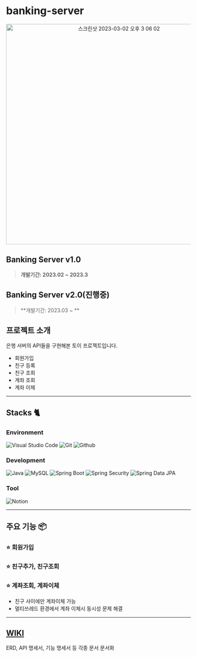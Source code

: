 # banking-server


<div align="center">
<img width="600" alt="스크린샷 2023-03-02 오후 3 06 02" src="https://user-images.githubusercontent.com/62919440/222344883-beba68c3-6e6d-42c7-92bd-762db0aaa323.png">

</div>

## Banking Server v1.0
> **개발기간: 2023.02 ~ 2023.3**

## Banking Server v2.0(진행중)
> **개발기간: 2023.03 ~ **

## 프로젝트 소개

은행 서버의 API들을 구현해본 토이 프로젝트입니다.
- 회원가입
- 친구 등록
- 친구 조회
- 계좌 조회
- 계좌 이체

---

## Stacks 🐈

### Environment
![Visual Studio Code](https://img.shields.io/badge/Visual%20Studio%20Code-007ACC?style=for-the-badge&logo=Visual%20Studio%20Code&logoColor=white)
![Git](https://img.shields.io/badge/Git-F05032?style=for-the-badge&logo=Git&logoColor=white)
![Github](https://img.shields.io/badge/GitHub-181717?style=for-the-badge&logo=GitHub&logoColor=white)             

### Development
![Java](https://img.shields.io/badge/java-007396?style=for-the-badge&logo=java&logoColor=white)
![MySQL](https://img.shields.io/badge/mysql-4479A1?style=for-the-badge&logo=mysql&logoColor=white)
![Spring Boot](https://img.shields.io/badge/springboot-6DB33F?style=for-the-badge&logo=springboot&logoColor=white)
![Spring Security](https://img.shields.io/badge/springsecurity-6DB33F?style=for-the-badge&logo=springsecurity&logoColor=white)
![Spring Data JPA](https://img.shields.io/badge/springdatajpa-6DB33F?style=for-the-badge&logo=springdatajpa&logoColor=white)

### Tool
![Notion](https://img.shields.io/badge/Notion-000000?style=for-the-badge&logo=Notion&logoColor=white)

---
## 주요 기능 📦

### ⭐️ 회원가입

### ⭐️ 친구추가, 친구조회

### ⭐️ 계좌조회, 계좌이체
- 친구 사이에만 계좌이체 가능
- 멀티쓰레드 환경에서 계좌 이체시 동시성 문제 해결

---
## [WIKI](https://github.com/ap3334/banking-server/wiki)
ERD, API 명세서, 기능 명세서 등 각종 문서 문서화



